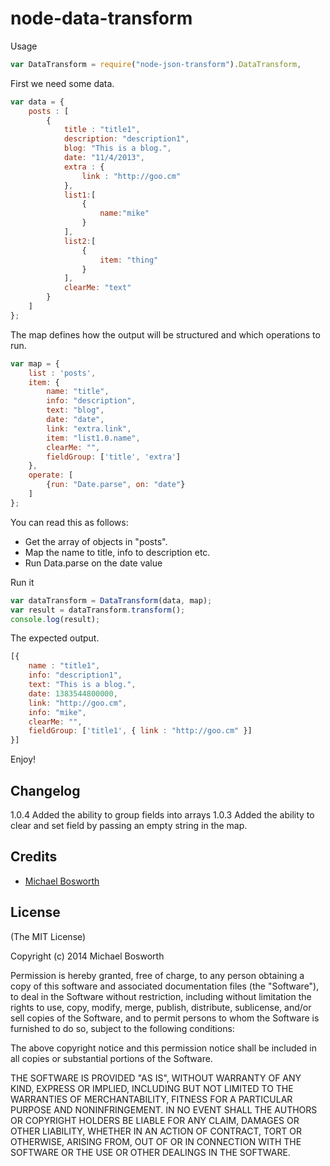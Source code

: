 # node-data-transform

Usage

```javascript
var DataTransform = require("node-json-transform").DataTransform,
```

First we need some data.

```javascript
var data = {
	posts : [
		{
			title : "title1",
			description: "description1",
			blog: "This is a blog.",
			date: "11/4/2013",
			extra : {
				link : "http://goo.cm"
			},
			list1:[
				{
					name:"mike"
				}
			],
			list2:[
				{
					item: "thing"
				}
			],
			clearMe: "text"
		}	
	]
};
```

The map defines how the output will be structured and which operations to run.

```javascript
var map = {
	list : 'posts',
	item: {
		name: "title",
		info: "description",
		text: "blog",
		date: "date",
		link: "extra.link",
		item: "list1.0.name",
		clearMe: "",
		fieldGroup: ['title', 'extra']
	},
	operate: [
		{run: "Date.parse", on: "date"}
	]
};
```
You can read this as follows: 
- Get the array of objects in "posts".
- Map the name to title, info to description etc.
- Run Data.parse on the date value

Run it
```javascript
var dataTransform = DataTransform(data, map);
var result = dataTransform.transform();
console.log(result);
```

The expected output.
```javascript
[{
	name : "title1",
	info: "description1",
	text: "This is a blog.",
	date: 1383544800000,
	link: "http://goo.cm",
	info: "mike",
	clearMe: "",
	fieldGroup: ['title1', { link : "http://goo.cm" }]
}] 
```

Enjoy!

## Changelog

1.0.4  Added the ability to group fields into arrays
1.0.3  Added the ability to clear and set field by passing an empty string in the map.

## Credits

  - [Michael Bosworth](http://github.com/bozzltron)

## License

(The MIT License)

Copyright (c) 2014 Michael Bosworth

Permission is hereby granted, free of charge, to any person obtaining a copy of
this software and associated documentation files (the "Software"), to deal in
the Software without restriction, including without limitation the rights to
use, copy, modify, merge, publish, distribute, sublicense, and/or sell copies of
the Software, and to permit persons to whom the Software is furnished to do so,
subject to the following conditions:

The above copyright notice and this permission notice shall be included in all
copies or substantial portions of the Software.

THE SOFTWARE IS PROVIDED "AS IS", WITHOUT WARRANTY OF ANY KIND, EXPRESS OR
IMPLIED, INCLUDING BUT NOT LIMITED TO THE WARRANTIES OF MERCHANTABILITY, FITNESS
FOR A PARTICULAR PURPOSE AND NONINFRINGEMENT. IN NO EVENT SHALL THE AUTHORS OR
COPYRIGHT HOLDERS BE LIABLE FOR ANY CLAIM, DAMAGES OR OTHER LIABILITY, WHETHER
IN AN ACTION OF CONTRACT, TORT OR OTHERWISE, ARISING FROM, OUT OF OR IN
CONNECTION WITH THE SOFTWARE OR THE USE OR OTHER DEALINGS IN THE SOFTWARE.